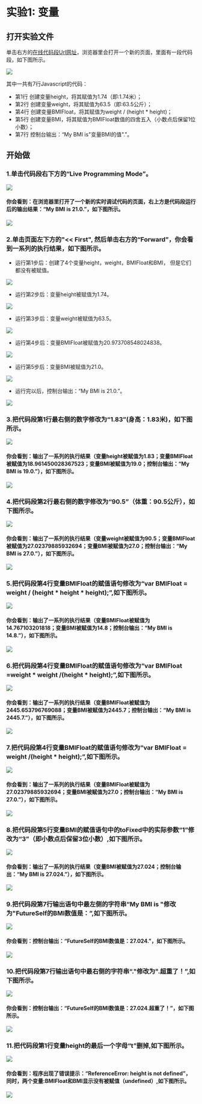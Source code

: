 ﻿# 实验1:  变量


## 打开实验文件

单击右方的[在线代码段Url网址](http://pythontutor.com/visualize.html#code=var%20height%20%3D%201.74%3B%0Avar%20weight%20%3D%2063.5%3B%0A%20%20%20%0Avar%20BMIFloat%20%3D%20weight%20/%20%28height%20*%20height%29%3B%0Avar%20BMI%20%3D%20BMIFloat.toFixed%281%29%3B%0A%0Aconsole.log%28%22My%20BMI%20is%20%22%20%2B%20BMI%20%2B%20%22.%22%29%3B&cumulative=false&heapPrimitives=nevernest&mode=edit&origin=opt-frontend.js&py=js&rawInputLstJSON=%5B%5D&textReferences=false)，浏览器里会打开一个新的页面，里面有一段代码段，如下图所示。

![](/images/快速掌握编程的基础知识/变量/png/0.png)

其中一共有7行Javascript的代码：

- 第1行 创建变量height，将其赋值为1.74（即:1.74米）；
- 第2行 创建变量weight，将其赋值为63.5（即:63.5公斤）；
- 第4行 创建变量BMIFloat，将其赋值为weight / (height * height)；
- 第5行 创建变量BMI，将其赋值为BMIFloat数值的四舍五入（小数点后保留1位小数）；
- 第7行 控制台输出：“My BMI is"变量BMI的值"."。

## 开始做

### 1.单击代码段右下方的“Live Programming Mode”。

![](/images/快速掌握编程的基础知识/变量/png/1a.png)

#### 你会看到：在浏览器里打开了一个新的实时调试代码的页面，右上方是代码段运行后的输出结果：“My BMI is 21.0.”，如下图所示。

![](/images/快速掌握编程的基础知识/变量/png/1b.png)

### 2.单击页面左下方的"<< First", 然后单击右方的“Forward”，你会看到一系列的执行结果，如下图所示。

- 运行第1步后：创建了4个变量height，weight，BMIFloat和BMI， 但是它们都没有被赋值。

![](/images/快速掌握编程的基础知识/变量/png/2b1.png)

- 运行第2步后：变量height被赋值为1.74。

![](/images/快速掌握编程的基础知识/变量/png/2b2.png)

- 运行第3步后：变量weight被赋值为63.5。

![](/images/快速掌握编程的基础知识/变量/png/2b3.png)

- 运行第4步后：变量BMIFloat被赋值为20.973708548024838。

![](/images/快速掌握编程的基础知识/变量/png/2b4.png)

- 运行第5步后：变量BMI被赋值为21.0。

![](/images/快速掌握编程的基础知识/变量/png/2b5.png)

- 运行完以后，控制台输出：“My BMI is 21.0.”。

![](/images/快速掌握编程的基础知识/变量/png/2b6.png)

### 3.把代码段第1行最右侧的数字修改为“1.83”(身高：1.83米)，如下图所示。

![](/images/快速掌握编程的基础知识/变量/png/3a.png)

#### 你会看到：输出了一系列的执行结果（变量height被赋值为1.83；变量BMIFloat被赋值为18.961450028367523；变量BMI被赋值为19.0；控制台输出：“My BMI is 19.0.”），如下图所示。

![](/images/快速掌握编程的基础知识/变量/png/3b.png)

### 4.把代码段第2行最右侧的数字修改为“90.5”（体重：90.5公斤），如下图所示。

![](/images/快速掌握编程的基础知识/变量/png/4a.png)

#### 你会看到：输出了一系列的执行结果（变量weight被赋值为90.5；变量BMIFloat被赋值为27.02379885932694；变量BMI被赋值为27.0；控制台输出：“My BMI is 27.0.”），如下图所示。

![](/images/快速掌握编程的基础知识/变量/png/4b.png)

### 5.把代码段第4行变量BMIFloat的赋值语句修改为“var BMIFloat = weight / (height * height * height);”,如下图所示。

![](/images/快速掌握编程的基础知识/变量/png/5a.png)

#### 你会看到：输出了一系列的执行结果（变量BMIFloat被赋值为14.767103201818；变量BMI被赋值为14.8；控制台输出：“My BMI is 14.8.”），如下图所示。

![](/images/快速掌握编程的基础知识/变量/png/5b.png)

### 6.把代码段第4行变量BMIFloat的赋值语句修改为“var BMIFloat =weight * weight /(height * height);”,如下图所示。

![](/images/快速掌握编程的基础知识/变量/png/6a.png)

#### 你会看到：输出了一系列的执行结果（变量BMIFloat被赋值为2445.653796769088；变量BMI被赋值为2445.7；控制台输出：“My BMI is 2445.7.”），如下图所示。

![](/images/快速掌握编程的基础知识/变量/png/6b.png)

### 7.把代码段第4行变量BMIFloat的赋值语句修改为“var BMIFloat = weight /(height * height);”,如下图所示。

![](/images/快速掌握编程的基础知识/变量/png/7a.png)

#### 你会看到：输出了一系列的执行结果（变量BMIFloat被赋值为27.02379885932694；变量BMI被赋值为27.0；控制台输出：“My BMI is 27.0.”），如下图所示。

![](/images/快速掌握编程的基础知识/变量/png/7b.png)

### 8.把代码段第5行变量BMI的赋值语句中的toFixed中的实际参数“1”修改为“3”（即小数点后保留3位小数）,如下图所示。

![](/images/快速掌握编程的基础知识/变量/png/8a.png)

#### 你会看到：输出了一系列的执行结果（变量BMI被赋值为27.024；控制台输出：“My BMI is 27.024.”），如下图所示。

![](/images/快速掌握编程的基础知识/变量/png/8b.png)

### 9.把代码段第7行输出语句中最左侧的字符串“My BMI is "修改为"FutureSelf的BMI数值是：”,如下图所示。

![](/images/快速掌握编程的基础知识/变量/png/9a.png)

#### 你会看到：控制台输出：“FutureSelf的BMI数值是：27.024.”，如下图所示。

![](/images/快速掌握编程的基础知识/变量/png/9b.png)

### 10.把代码段第7行输出语句中最右侧的字符串“."修改为".超重了！”,如下图所示。

![](/images/快速掌握编程的基础知识/变量/png/10a.png)

#### 你会看到：控制台输出：“FutureSelf的BMI数值是：27.024.超重了！”，如下图所示。

![](/images/快速掌握编程的基础知识/变量/png/10b.png)

### 11.把代码段第1行变量height的最后一个字母“t”删掉,如下图所示。

![](/images/快速掌握编程的基础知识/变量/png/11a.png)

#### 你会看到：程序出现了错误提示：“ReferenceError: height is not defined”，同时，两个变量:BMIFloat和BMI显示没有被赋值（undefined）,如下图所示。

![](/images/快速掌握编程的基础知识/变量/png/11b.png)


